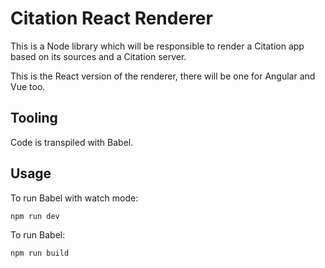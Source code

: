 # Citation React Renderer

This is a Node library which will be responsible to render a Citation app based on its sources and a Citation server.

This is the React version of the renderer, there will be one for Angular and Vue too.

## Tooling

Code is transpiled with Babel.

## Usage

To run Babel with watch mode:

```shell
npm run dev
```

To run Babel:

```shell
npm run build
```
